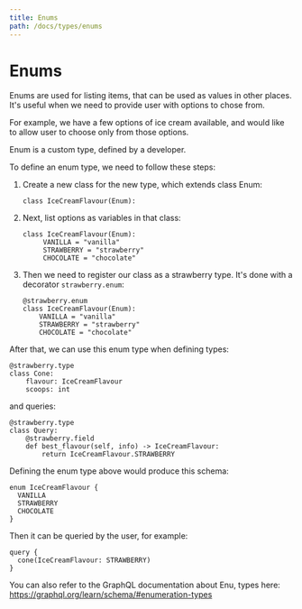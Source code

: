 ```yaml
---
title: Enums
path: /docs/types/enums
---
```


# Enums

Enums are used for listing items, that can be used as values in other places. 
It's useful when we need to provide user with options to chose from. 

For example, we have a few options of ice cream available, and would like to allow user to choose only from those options.

Enum is a custom type, defined by a developer. 

To define an enum type, we need to follow these steps:

1. Create a new class for the new type, which extends class Enum:

    ```class IceCreamFlavour(Enum):```

2. Next, list options as variables in that class:

   ```
   class IceCreamFlavour(Enum):
        VANILLA = "vanilla"
        STRAWBERRY = "strawberry"
        CHOCOLATE = "chocolate"
   ```

3. Then we need to register our class as a strawberry type. It's done with a decorator `strawberry.enum`:

    ```
    @strawberry.enum
    class IceCreamFlavour(Enum):
        VANILLA = "vanilla"
        STRAWBERRY = "strawberry"
        CHOCOLATE = "chocolate"
    ```

After that, we can use this enum type when defining types:

```
@strawberry.type
class Cone:
    flavour: IceCreamFlavour
    scoops: int
```

and queries:

```
@strawberry.type
class Query:
    @strawberry.field
    def best_flavour(self, info) -> IceCreamFlavour:
        return IceCreamFlavour.STRAWBERRY
```

Defining the enum type above would produce this schema:

```
enum IceCreamFlavour {
  VANILLA
  STRAWBERRY
  CHOCOLATE
}
```

Then it can be queried by the user, for example:

```
query {
  cone(IceCreamFlavour: STRAWBERRY)
}
```

You can also refer to the GraphQL documentation about Enu, types here: https://graphql.org/learn/schema/#enumeration-types 
